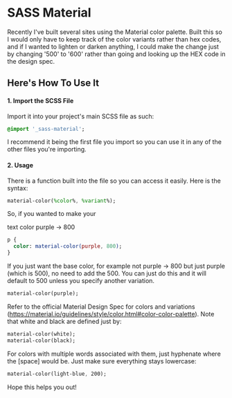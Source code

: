 # SASS Material
Recently I've built several sites using the Material color palette.  Built this so I would only have to keep track of the color variants rather than hex codes, and if I wanted to lighten or darken anything, I could make the change just by changing '500' to '600' rather than going and looking up the HEX code in the design spec.

## Here's How To Use It
#### 1. Import the SCSS File
Import it into your project's main SCSS file as such:
```sass
@import '_sass-material';
```
I recommend it being the first file you import so you can use it in any of the other files you're importing.

#### 2. Usage
There is a function built into the file so you can access it easily.  Here is the syntax:
```sass
material-color(%color%, %variant%);
```
So, if you wanted to make your <p> text color purple -> 800
```sass
p {
  color: material-color(purple, 800);
}
```

If you just want the base color, for example not purple -> 800 but just purple (which is 500), no need to add the 500.  You can just do this and it will default to 500 unless you specify another variation.
```sass
material-color(purple);
```

Refer to the official Material Design Spec for colors and variations (https://material.io/guidelines/style/color.html#color-color-palette).  Note that white and black are defined just by:
```sass
material-color(white);
material-color(black);
```


For colors with multiple words associated with them, just hyphenate where the [space] would be.  Just make sure everything stays lowercase:
```sass
material-color(light-blue, 200);
```

Hope this helps you out!
